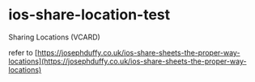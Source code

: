 # ios-share-location-test
Sharing Locations (VCARD)

refer to
[https://josephduffy.co.uk/ios-share-sheets-the-proper-way-locations](https://josephduffy.co.uk/ios-share-sheets-the-proper-way-locations)
